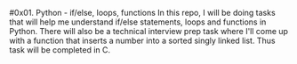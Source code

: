 #0x01. Python - if/else, loops, functions
In this repo, I will be doing tasks that will help me understand if/else statements, loops and functions in Python.
There will also be a technical interview prep task where I'll come up with a function that 
inserts a number into a sorted singly linked list. Thus task will be completed in C.
